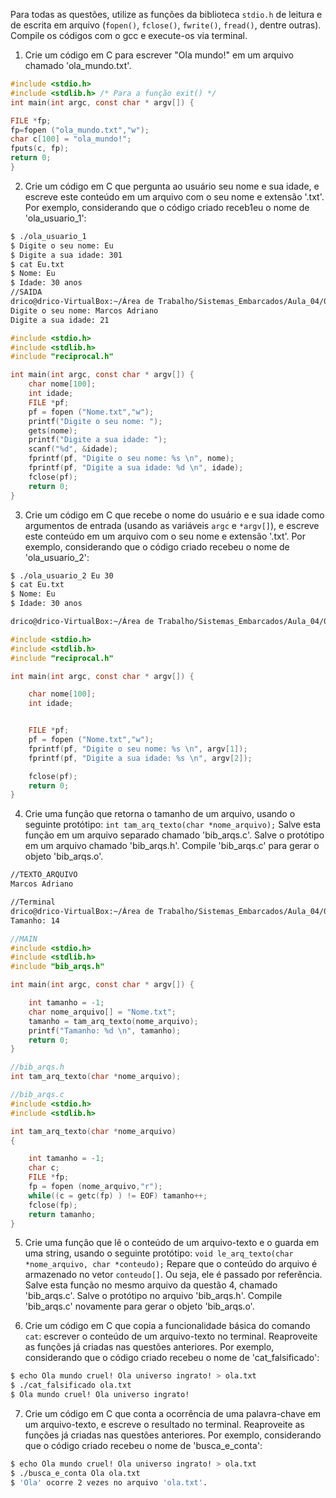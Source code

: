Para todas as questões, utilize as funções da biblioteca `stdio.h` de leitura e de escrita em arquivo (`fopen()`, `fclose()`, `fwrite()`, `fread()`, dentre outras). Compile os códigos com o gcc e execute-os via terminal.

1. Crie um código em C para escrever "Ola mundo!" em um arquivo chamado 'ola_mundo.txt'.

```C
#include <stdio.h>
#include <stdlib.h> /* Para a função exit() */
int main(int argc, const char * argv[]) {

FILE *fp;
fp=fopen ("ola_mundo.txt","w");
char c[100] = "ola_mundo!"; 
fputs(c, fp);
return 0;
}
```

2. Crie um código em C que pergunta ao usuário seu nome e sua idade, e escreve este conteúdo em um arquivo com o seu nome e extensão '.txt'. Por exemplo, considerando que o código criado receb1eu o nome de 'ola_usuario_1':

```bash
$ ./ola_usuario_1
$ Digite o seu nome: Eu
$ Digite a sua idade: 301
$ cat Eu.txt
$ Nome: Eu
$ Idade: 30 anos
//SAIDA
drico@drico-VirtualBox:~/Área de Trabalho/Sistemas_Embarcados/Aula_04/02$ cat Nome.txt
Digite o seu nome: Marcos Adriano 
Digite a sua idade: 21 
```
```C
#include <stdio.h>
#include <stdlib.h>
#include "reciprocal.h"

int main(int argc, const char * argv[]) {
	char nome[100];
	int idade;
	FILE *pf;
	pf = fopen ("Nome.txt","w");
	printf("Digite o seu nome: ");
	gets(nome);
	printf("Digite a sua idade: ");
	scanf("%d", &idade);
	fprintf(pf, "Digite o seu nome: %s \n", nome);
	fprintf(pf, "Digite a sua idade: %d \n", idade);
	fclose(pf);
	return 0;
}
```
3. Crie um código em C que recebe o nome do usuário e e sua idade como argumentos de entrada (usando as variáveis `argc` e `*argv[]`), e escreve este conteúdo em um arquivo com o seu nome e extensão '.txt'. Por exemplo, considerando que o código criado recebeu o nome de 'ola_usuario_2':

```bash
$ ./ola_usuario_2 Eu 30
$ cat Eu.txt
$ Nome: Eu
$ Idade: 30 anos

drico@drico-VirtualBox:~/Área de Trabalho/Sistemas_Embarcados/Aula_04/03$ ./reciprocal Marcos 21

```

```C
#include <stdio.h>
#include <stdlib.h>
#include "reciprocal.h"

int main(int argc, const char * argv[]) {

	char nome[100];
	int idade;


	FILE *pf;
	pf = fopen ("Nome.txt","w");
	fprintf(pf, "Digite o seu nome: %s \n", argv[1]);
	fprintf(pf, "Digite a sua idade: %s \n", argv[2]);

	fclose(pf);
	return 0;
}
```

4. Crie uma função que retorna o tamanho de um arquivo, usando o seguinte protótipo: `int tam_arq_texto(char *nome_arquivo);` Salve esta função em um arquivo separado chamado 'bib_arqs.c'. Salve o protótipo em um arquivo chamado 'bib_arqs.h'. Compile 'bib_arqs.c' para gerar o objeto 'bib_arqs.o'.
```bash
//TEXTO_ARQUIVO
Marcos Adriano

//Terminal
drico@drico-VirtualBox:~/Área de Trabalho/Sistemas_Embarcados/Aula_04/03$ ./bib_arqs 
Tamanho: 14 
```
```C
//MAIN
#include <stdio.h>
#include <stdlib.h>
#include "bib_arqs.h"

int main(int argc, const char * argv[]) {

	int tamanho = -1;
	char nome_arquivo[] = "Nome.txt";
	tamanho = tam_arq_texto(nome_arquivo);	
	printf("Tamanho: %d \n", tamanho);
	return 0;
}

//bib_arqs.h
int tam_arq_texto(char *nome_arquivo);

//bib_arqs.c
#include <stdio.h>
#include <stdlib.h>

int tam_arq_texto(char *nome_arquivo)
{

	int tamanho = -1;
	char c;
	FILE *fp;
	fp = fopen (nome_arquivo,"r");
	while((c = getc(fp) ) != EOF) tamanho++;
	fclose(fp);
	return tamanho;
}

```

5. Crie uma função que lê o conteúdo de um arquivo-texto e o guarda em uma string, usando o seguinte protótipo: `void le_arq_texto(char *nome_arquivo, char *conteudo);` Repare que o conteúdo do arquivo é armazenado no vetor `conteudo[]`. Ou seja, ele é passado por referência. Salve esta função no mesmo arquivo da questão 4, chamado 'bib_arqs.c'. Salve o protótipo no arquivo 'bib_arqs.h'. Compile 'bib_arqs.c' novamente para gerar o objeto 'bib_arqs.o'.




6. Crie um código em C que copia a funcionalidade básica do comando `cat`: escrever o conteúdo de um arquivo-texto no terminal. Reaproveite as funções já criadas nas questões anteriores. Por exemplo, considerando que o código criado recebeu o nome de 'cat_falsificado':

```bash
$ echo Ola mundo cruel! Ola universo ingrato! > ola.txt
$ ./cat_falsificado ola.txt
$ Ola mundo cruel! Ola universo ingrato!
```

7. Crie um código em C que conta a ocorrência de uma palavra-chave em um arquivo-texto, e escreve o resultado no terminal. Reaproveite as funções já criadas nas questões anteriores. Por exemplo, considerando que o código criado recebeu o nome de 'busca_e_conta':

```bash
$ echo Ola mundo cruel! Ola universo ingrato! > ola.txt
$ ./busca_e_conta Ola ola.txt
$ 'Ola' ocorre 2 vezes no arquivo 'ola.txt'.
```
